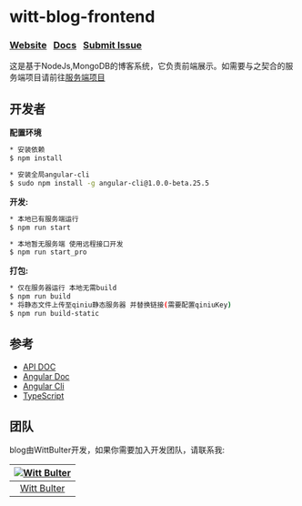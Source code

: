 <h1>
witt-blog-frontend
</h1>

### [Website](http://test.wittsay.cc/)  &nbsp;  [Docs](ttp://120.27.200.112/doc)  &nbsp; [Submit Issue](https://github.com/WittBulter/sails-blog/issues)

这是基于NodeJs,MongoDB的博客系统，它负责前端展示。如需要与之契合的服务端项目请前往[服务端项目](https://github.com/WittBulter/sails-blog/)


## 开发者
**配置环境**
```sh
* 安装依赖
$ npm install

* 安装全局angular-cli
$ sudo npm install -g angular-cli@1.0.0-beta.25.5
```


**开发:**
```sh
* 本地已有服务端运行
$ npm run start

* 本地暂无服务端 使用远程接口开发
$ npm run start_pro
```

**打包:**
```sh
* 仅在服务器运行 本地无需build
$ npm run build
* 将静态文件上传至qiniu静态服务器 并替换链接(需要配置qiniuKey)
$ npm run build-static
```


## 参考
- [API DOC](http://120.27.200.112/doc)
- [Angular Doc](https://angular.cn/docs/ts/latest/)
- [Angular Cli](https://github.com/angular/angular-cli)
- [TypeScript](http://www.typescriptlang.org/docs/tutorial.html)


## 团队
blog由WittBulter开发，如果你需要加入开发团队，请联系我:

[![Witt Bulter](http://obqqxnnm4.bkt.clouddn.com/11304944.gif?imageView2/1/w/100)](https://github.com/WittBulter) |  
:---:|
[Witt Bulter](https://github.com/WittBulter) |



